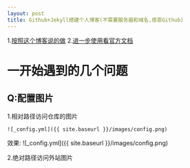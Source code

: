 ```yaml
---
layout: post
title: Github+Jekyll搭建个人博客(不需要服务器和域名,感恩Github)
---
```


1.[按照这个博客说的做](https://www.jianshu.com/p/95646037acdc/)
2.[进一步使用看官方文档](https://jekyllrb.com/docs/posts/)

# 一开始遇到的几个问题

## Q:配置图片
1.相对路径访问仓库的图片

```
![_config.yml]({{ site.baseurl }}/images/config.png)
```
效果:
![_config.yml]({{ site.baseurl }}/images/config.png)

2.绝对路径访问外站图片

